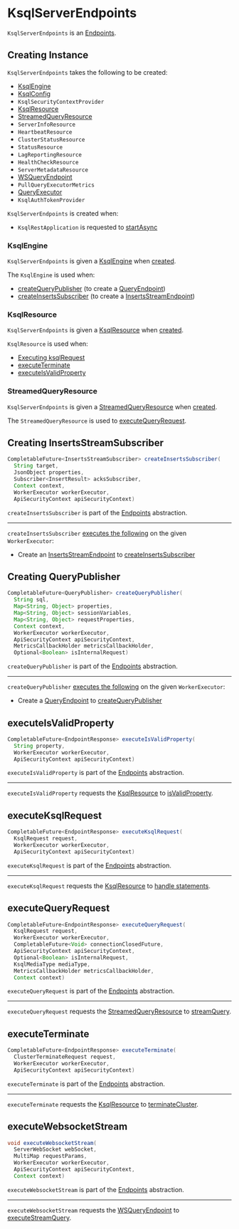 # KsqlServerEndpoints

`KsqlServerEndpoints` is an [Endpoints](../api/Endpoints.md).

## Creating Instance

`KsqlServerEndpoints` takes the following to be created:

* [KsqlEngine](#ksqlEngine)
* <span id="ksqlConfig"> [KsqlConfig](../KsqlConfig.md)
* <span id="ksqlSecurityContextProvider"> `KsqlSecurityContextProvider`
* [KsqlResource](#ksqlResource)
* [StreamedQueryResource](#streamedQueryResource)
* <span id="serverInfoResource"> `ServerInfoResource`
* <span id="heartbeatResource"> `HeartbeatResource`
* <span id="clusterStatusResource"> `ClusterStatusResource`
* <span id="statusResource"> `StatusResource`
* <span id="lagReportingResource"> `LagReportingResource`
* <span id="healthCheckResource"> `HealthCheckResource`
* <span id="serverMetadataResource"> `ServerMetadataResource`
* <span id="wsQueryEndpoint"> [WSQueryEndpoint](WSQueryEndpoint.md)
* <span id="pullQueryMetrics"> `PullQueryExecutorMetrics`
* <span id="queryExecutor"> [QueryExecutor](QueryExecutor.md)
* <span id="authTokenProvider"> `KsqlAuthTokenProvider`

`KsqlServerEndpoints` is created when:

* `KsqlRestApplication` is requested to [startAsync](KsqlRestApplication.md#startAsync)

### <span id="ksqlEngine"> KsqlEngine

`KsqlServerEndpoints` is given a [KsqlEngine](../KsqlEngine.md) when [created](#creating-instance).

The `KsqlEngine` is used when:

* [createQueryPublisher](#createQueryPublisher) (to create a [QueryEndpoint](QueryEndpoint.md#ksqlEngine))
* [createInsertsSubscriber](#createInsertsSubscriber) (to create a [InsertsStreamEndpoint](InsertsStreamEndpoint.md#ksqlEngine))

### <span id="ksqlResource"> KsqlResource

`KsqlServerEndpoints` is given a [KsqlResource](KsqlResource.md) when [created](#creating-instance).

`KsqlResource` is used when:

* [Executing ksqlRequest](#executeKsqlRequest)
* [executeTerminate](#executeTerminate)
* [executeIsValidProperty](#executeIsValidProperty)

### <span id="streamedQueryResource"> StreamedQueryResource

`KsqlServerEndpoints` is given a [StreamedQueryResource](StreamedQueryResource.md) when [created](#creating-instance).

The `StreamedQueryResource` is used to [executeQueryRequest](#executeQueryRequest).

## <span id="createInsertsSubscriber"> Creating InsertsStreamSubscriber

```java
CompletableFuture<InsertsStreamSubscriber> createInsertsSubscriber(
  String target,
  JsonObject properties,
  Subscriber<InsertResult> acksSubscriber,
  Context context,
  WorkerExecutor workerExecutor,
  ApiSecurityContext apiSecurityContext)
```

`createInsertsSubscriber` is part of the [Endpoints](../api/Endpoints.md#createInsertsSubscriber) abstraction.

---

`createInsertsSubscriber` [executes the following](#executeOnWorker) on the given `WorkerExecutor`:

* Create an [InsertsStreamEndpoint](InsertsStreamEndpoint.md) to [createInsertsSubscriber](InsertsStreamEndpoint.md#createInsertsSubscriber)

## <span id="createQueryPublisher"> Creating QueryPublisher

```java
CompletableFuture<QueryPublisher> createQueryPublisher(
  String sql,
  Map<String, Object> properties,
  Map<String, Object> sessionVariables,
  Map<String, Object> requestProperties,
  Context context,
  WorkerExecutor workerExecutor,
  ApiSecurityContext apiSecurityContext,
  MetricsCallbackHolder metricsCallbackHolder,
  Optional<Boolean> isInternalRequest)
```

`createQueryPublisher` is part of the [Endpoints](../api/Endpoints.md#createQueryPublisher) abstraction.

---

`createQueryPublisher` [executes the following](#executeOnWorker) on the given `WorkerExecutor`:

* Create a [QueryEndpoint](QueryEndpoint.md) to [createQueryPublisher](QueryEndpoint.md#createQueryPublisher)

## <span id="executeIsValidProperty"> executeIsValidProperty

```java
CompletableFuture<EndpointResponse> executeIsValidProperty(
  String property,
  WorkerExecutor workerExecutor,
  ApiSecurityContext apiSecurityContext)
```

`executeIsValidProperty` is part of the [Endpoints](../api/Endpoints.md#executeIsValidProperty) abstraction.

---

`executeIsValidProperty` requests the [KsqlResource](#ksqlResource) to [isValidProperty](KsqlResource.md#isValidProperty).

## <span id="executeKsqlRequest"> executeKsqlRequest

```java
CompletableFuture<EndpointResponse> executeKsqlRequest(
  KsqlRequest request,
  WorkerExecutor workerExecutor,
  ApiSecurityContext apiSecurityContext)
```

`executeKsqlRequest` is part of the [Endpoints](../api/Endpoints.md#executeKsqlRequest) abstraction.

---

`executeKsqlRequest` requests the [KsqlResource](#ksqlResource) to [handle statements](KsqlResource.md#handleKsqlStatements).

## <span id="executeQueryRequest"> executeQueryRequest

```java
CompletableFuture<EndpointResponse> executeQueryRequest(
  KsqlRequest request,
  WorkerExecutor workerExecutor,
  CompletableFuture<Void> connectionClosedFuture,
  ApiSecurityContext apiSecurityContext,
  Optional<Boolean> isInternalRequest,
  KsqlMediaType mediaType,
  MetricsCallbackHolder metricsCallbackHolder,
  Context context)
```

`executeQueryRequest` is part of the [Endpoints](../api/Endpoints.md#executeQueryRequest) abstraction.

---

`executeQueryRequest` requests the [StreamedQueryResource](#streamedQueryResource) to [streamQuery](KsqlResource.md#streamQuery).

## <span id="executeTerminate"> executeTerminate

```java
CompletableFuture<EndpointResponse> executeTerminate(
  ClusterTerminateRequest request,
  WorkerExecutor workerExecutor,
  ApiSecurityContext apiSecurityContext)
```

`executeTerminate` is part of the [Endpoints](../api/Endpoints.md#executeTerminate) abstraction.

---

`executeTerminate` requests the [KsqlResource](#ksqlResource) to [terminateCluster](KsqlResource.md#terminateCluster).

## <span id="executeWebsocketStream"> executeWebsocketStream

```java
void executeWebsocketStream(
  ServerWebSocket webSocket,
  MultiMap requestParams,
  WorkerExecutor workerExecutor,
  ApiSecurityContext apiSecurityContext,
  Context context)
```

`executeWebsocketStream` is part of the [Endpoints](../api/Endpoints.md#executeWebsocketStream) abstraction.

---

`executeWebsocketStream` requests the [WSQueryEndpoint](#wsQueryEndpoint) to [executeStreamQuery](WSQueryEndpoint.md#executeStreamQuery).
